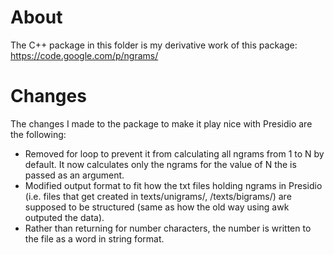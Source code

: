 # About #
The C++ package in this folder is my derivative work of this package: https://code.google.com/p/ngrams/

# Changes #
The changes I made to the package to make it play nice with Presidio are the following:

* Removed for loop to prevent it from calculating all ngrams from 1 to N by default. It now calculates only the ngrams for the value of N the is passed as an argument.
* Modified output format to fit how the txt files holding ngrams in Presidio (i.e. files that get created in texts/unigrams/, /texts/bigrams/) are supposed to be structured (same as how the old way using awk outputed the data).
* Rather than returning <NUMBER> for number characters, the number is written to the file as a word in string format.

